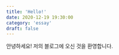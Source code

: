 ```yaml
---
title: 'Hello!'
date: 2020-12-19 19:30:00
category: 'essay'
draft: false
---
```


안녕하세요! 저의 블로그에 오신 것을 환영합니다.
